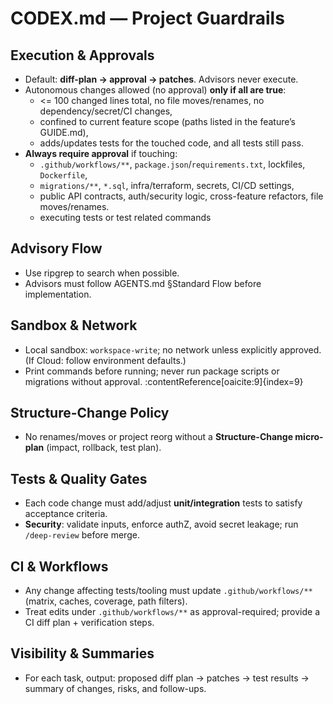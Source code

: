 # CODEX.md — Project Guardrails

## Execution & Approvals
- Default: **diff-plan → approval → patches**. Advisors never execute.
- Autonomous changes allowed (no approval) **only if all are true**:
  - <= 100 changed lines total, no file moves/renames, no dependency/secret/CI changes,
  - confined to current feature scope (paths listed in the feature’s GUIDE.md),
  - adds/updates tests for the touched code, and all tests still pass.
- **Always require approval** if touching:
  - `.github/workflows/**`, `package.json`/`requirements.txt`, lockfiles, `Dockerfile`,
  - `migrations/**`, `*.sql`, infra/terraform, secrets, CI/CD settings,
  - public API contracts, auth/security logic, cross-feature refactors, file moves/renames.
  - executing tests or test related commands

## Advisory Flow
- Use ripgrep to search when possible.
- Advisors must follow AGENTS.md §Standard Flow before implementation.

## Sandbox & Network
- Local sandbox: `workspace-write`; no network unless explicitly approved. (If Cloud: follow environment defaults.)  
- Print commands before running; never run package scripts or migrations without approval. :contentReference[oaicite:9]{index=9}

## Structure-Change Policy
- No renames/moves or project reorg without a **Structure-Change micro-plan** (impact, rollback, test plan).

## Tests & Quality Gates
- Each code change must add/adjust **unit/integration** tests to satisfy acceptance criteria.
- **Security**: validate inputs, enforce authZ, avoid secret leakage; run `/deep-review` before merge.

## CI & Workflows
- Any change affecting tests/tooling must update `.github/workflows/**` (matrix, caches, coverage, path filters).
- Treat edits under `.github/workflows/**` as approval-required; provide a CI diff plan + verification steps.

## Visibility & Summaries
- For each task, output: proposed diff plan → patches → test results → summary of changes, risks, and follow-ups.

